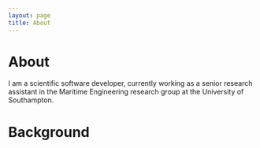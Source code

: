 ```yaml
---
layout: page
title: About
---
```


# About

I am a scientific software developer, currently working as a senior research assistant in the Maritime Engineering research group at the University of Southampton.


# Background